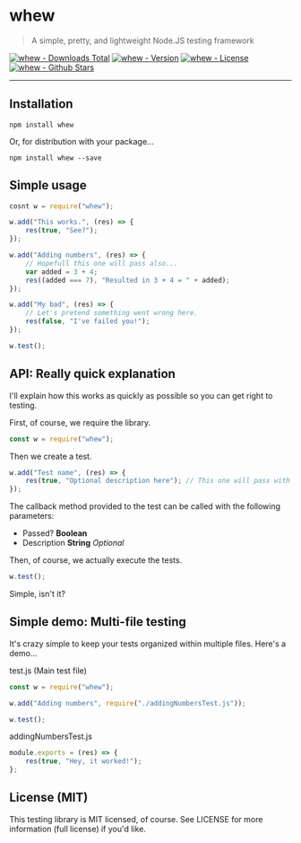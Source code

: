 # whew

> A simple, pretty, and lightweight Node.JS testing framework

[![whew - Downloads Total](https://img.shields.io/npm/dt/whew.svg)](https://www.npmjs.com/package/whew) [![whew - Version](https://img.shields.io/npm/v/whew.svg)](https://www.npmjs.com/package/whew) [![whew - License](https://img.shields.io/npm/l/whew.svg)](https://www.npmjs.com/package/whew) [![whew - Github Stars](https://img.shields.io/github/stars/FuturisticCake/whew.svg?style=social&label=Star)](https://github.com/FuturisticCake/whew)

---

## Installation

```
npm install whew
```

Or, for distribution with your package...

```
npm install whew --save
```

## Simple usage

```javascript
cosnt w = require("whew");

w.add("This works.", (res) => {
    res(true, "See?");
});

w.add("Adding numbers", (res) => {
    // Hopefull this one will pass also...
    var added = 3 + 4;
	res((added === 7), "Resulted in 3 + 4 = " + added);
});

w.add("My bad", (res) => {
    // Let's pretend something went wrong here.
    res(false, "I've failed you!");
});

w.test();
```

## API: Really quick explanation

I'll explain how this works as quickly as possible so you can get right to testing.

First, of course, we require the library.
```javascript
const w = require("whew");
```

Then we create a test.
```javascript
w.add("Test name", (res) => {
    res(true, "Optional description here"); // This one will pass with the description!
});
```

The callback method provided to the test can be called with the following parameters:
* Passed? **Boolean**
* Description **String** _Optional_

Then, of course, we actually execute the tests.
```javascript
w.test();
```

Simple, isn't it?

## Simple demo: Multi-file testing

It's crazy simple to keep your tests organized within multiple files. Here's a demo...

test.js (Main test file)
```javascript
const w = require("whew");

w.add("Adding numbers", require("./addingNumbersTest.js"));

w.test();
```

addingNumbersTest.js
```javascript
module.exports = (res) => {
    res(true, "Hey, it worked!");
};
```

## License (MIT)

This testing library is MIT licensed, of course. See LICENSE for more information (full license) if you'd like.
